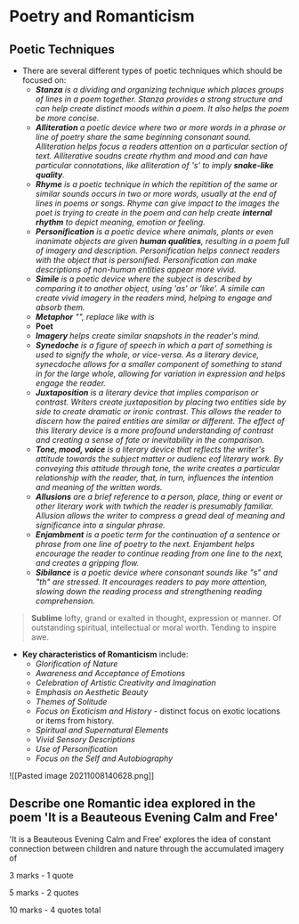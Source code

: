 # Poetry and Romanticism
## Poetic Techniques
- There are several different types of poetic techniques which should be focused on:
	- _**Stanza** is a dividing and organizing technique which places groups of lines in a poem together. Stanza provides a strong structure and can help create distinct moods within a poem. It also helps the poem be more concise._ 
	- _**Alliteration** a poetic device where two or more words in a phrase or line of poetry share the same beginning consonant sound. Alliteration helps focus a readers attention on a particular section of text. Alliterative soudns create rhythm and mood and can have particular connotations, like alliteration of 's' to imply **snake-like quality**._
	- _**Rhyme** is a poetic technique in which the repitition of the same or similar sounds occurs in two or more words, usually at the end of lines in poems or songs. Rhyme can give impact to the images the poet is trying to create in the poem and can help create **internal rhythm** to depict meaning, emotion or feeling._
	- _**Personification** is a poetic device where animals, plants or even inanimate objects are given **human qualities**, resulting in a poem full of imagery and description. Personification helps connect readers with the object that is personified. Personification can make descriptions of non-human entities appear more vivid._
	- _**Simile** is a poetic device where the subject is described by comparing it to another object, using 'as' or 'like'. A simile can create vivid imagery in the readers mind, helping to engage and absorb them._
	- _**Metaphor** "", replace like with is_
	- **Poet**
	- _**Imagery** helps create similar snapshots in the reader's mind._
	- _**Synedoche** is a figure of speech in which a part of something is used to signify the whole, or vice-versa. As a literary device, synecdoche allows for a smaller component of something to stand in for the large whole, allowing for variation in expression and helps engage the reader._
	- _**Juxtaposition** is a literary device that implies comparison or contrast. Writers create juxtaposition by placing two entities side by side to create dramatic or ironic contrast. This allows the reader to discern how the paired entities are similar or different. The effect of this literary device is a more profound understanding of contrast and creating a sense of fate or inevitability in the comparison._
	- _**Tone, mood, voice** is a literary device that reflects the writer's attitude towards the subject matter or audienc eof literary work. By conveying this attitude through tone, the write creates a particular relationship with the reader, that, in turn, influences the intention and meaning of the written words._
	- _**Allusions** are a brief reference to a person, place, thing or event or other literary work with twhich the reader is presumably familiar. Allusion allows the writer to compress a gread deal of meaning and significance into a singular phrase._
	- _**Enjambment** is a poetic term for the continuation of a sentence or phrase from one line of poetry to the next. Enjambent helps encourage the reader to continue reading from one line to the next, and creates a gripping flow._
	- _**Sibilance** is a poetic device where consonant sounds like "s" and "th" are stressed. It encourages readers to pay more attention, slowing down the reading process and strengthening reading comprehension._

> **Sublime** lofty, grand or exalted in thought, expression or manner. Of outstanding spiritual, intellectual or moral worth. Tending to inspire awe.

- **Key characteristics of Romanticism** include:
	- *Glorification of Nature*
	- *Awareness and Acceptance of Emotions*
	- *Celebration of Artistic Creativity and Imagination*
	- *Emphasis on Aesthetic Beauty*
	- *Themes of Solitude*
	- *Focus on Exoticism and History* - distinct focus on exotic locations or items from history.
	- *Spiritual and Supernatural Elements*
	- *Vivid Sensory Descriptions*
	- *Use of Personification*
	- *Focus on the Self and Autobiography*

![[Pasted image 20211008140628.png]]

## Describe one Romantic idea explored in the poem 'It is a Beauteous Evening Calm and Free'
'It is a Beauteous Evening Calm and Free' explores the idea of constant connection between children and nature through the accumulated imagery of 

3 marks - 1 quote

5 marks - 2 quotes

10 marks - 4 quotes total
